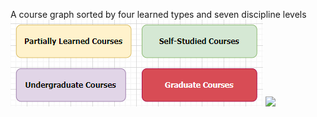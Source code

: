 A course graph sorted by four learned types and seven discipline levels
![image](/Legend1.png) ![](/Ledend2.png)
<!--
math1:Calculus，math2:Linear Algebra and Analytic Geometry，math3:Probability theory and mathematical statistics，math4:Complex Function and Integral Transformation，math5:Equations of Mathematics and Physics,math6:Mathematical Methods in Finance,
phys1:College Physics，phys3:ATOMIC PHYSICS，phys2:Quantum Mechanics，phys4:Thermo Dynamics and Statistic Physics，phys5:Principle of Laser,phys6:Introduction to Quantum Compution,phys7:Applied Optics, phy8:Physics Optics,
eecs01:MATLAB Language and Its Applications,eecs0:Electrodynamics,eecs1:C Programming Language,eecs2:Electric Circuit，eecs3:Fundamentals of Analog Electronics，eecs4:Fundamentals of Digital Electronics，eecs5:Signals and Systems，eecs6:Digital Signal Processing，eecs7:Great Ideas in Computer Architecture,eecs8:Microcomputer Principle and Interface Technique,eecs9:Parallel processing and architecture,eecs10:Data Structure and Algorithms, eecs11:Computer Communication Network,eecs12:Digital Image Processing,eecs13:Sentiment computing of internet,eecs14:Intelligent Speech processing, eecs15:Artificial Intelligence: Principles and Techniques,eecs16:Convolutional Neural Networks for Visual Recognition, eecs17:Programming Methodology, eecs18:Machine Learning with Graph,eecs19:Advanced Graph Algorithms and Optimization,eecs20:Practice of Data Mining Algorithms Based On Cloud Computing Platform,eecs21:Optical Instruments and Design,eecs22:Optoelectronic Device and Technology,eecs23:Photoelectric signals detection,eecs24:The Fiber Optics and Its Applications,eecs25:Nonlinear Optical Technology of Frequency Conversion and Phase Conjugation,eecs26:Humanoid Robotic Arm Platform Design
-->

<!--
### Hi there 👋
<div align="center"> 
</div>
   <a href="https://github.com/MultiNet02" target="_blank"><img alt="MultiNet02" src="https://badges.pufler.dev/visits/MultiNet02/MultiNet02?logo=GitHub&label=visits&color=success&logoColor=white&style=flat-square"/></a>  
</div>

- 🕵️ My research interests include but not limited to: Graph Neural Network, Embodied AI, SLAM, Muiltimodal LLM, Quantitative Trading.
- 🦸 I am also passionate about reading about cognitive science, memory mechanisms and philosophy, especially Schopenhauer and Deleuze.
- 👀 If you are interested in languages learning, Viaja a través de paisajes or Viel Spaß beim Lesen von Gedichten，feel free to join in [Slack Team](). Let's make a soul mate be found possible in our short lifetime.
- 🌐 Checkout [my homepage](https://haozhexie.com/about) and [Google Scholar](https://scholar.google.com/citations?user=b3EiE-IAAAAJ) for more information.

![](https://github-readme-stats.vercel.app/api?username=MultiNet02&show_icons=true&theme=synthwave)
[![Top Langs](https://github-readme-stats.vercel.app/api/top-langs/?username=MultiNet02&layout=compact)](https://github.com/anuraghazra/github-readme-stats)

**MultiNet02/MultiNet02** is a ✨ _special_ ✨ repository because its `README.md` (this file) appears on your GitHub profile.

Here are some ideas to get you started:

- 🔭 I’m currently working on ...
- 🌱 I’m currently learning ...
- 👯 I’m looking to collaborate on ...
- 🤔 I’m looking for help with ...
- 💬 Ask me about ...
- 📫 How to reach me: ...
- 😄 Pronouns: ...
- ⚡ Fun fact: ...
- 🏫 I am a third-year Ph.D. student (2021-now) at the
- 📖 homepage: 
-->
